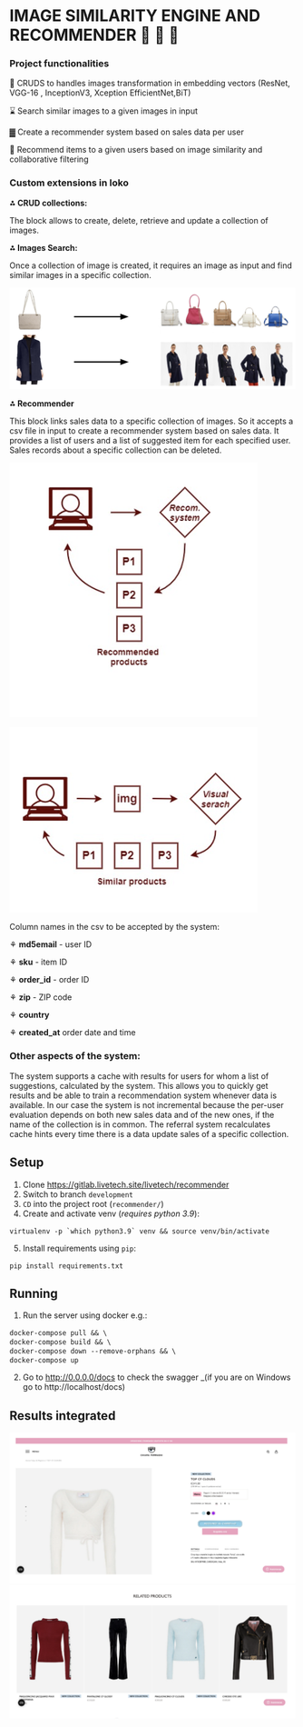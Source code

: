 

# IMAGE SIMILARITY ENGINE AND RECOMMENDER 🎨 👗 👛


### Project functionalities

 
🐝 CRUDS to handles images transformation in embedding vectors (ResNet, VGG-16 , InceptionV3, Xception
EfficientNet,BiT)

⌛ Search similar images to a given images in input

▓ Create a recommender system based on sales data per user

👚 Recommend items to a given users based on image similarity and collaborative filtering

### Custom extensions in loko

**⁂ CRUD collections:** 

The block allows to create, delete, retrieve and update a collection of images.

**⁂ Images Search:**

Once a collection of image is created, it requires an image as input and find similar images in a specific collection. 


![Image Similarity results](images/resuls_similarity.png)

**⁂ Recommender**

This block links sales data to a specific collection of images. So it accepts a csv file in input to create a recommender
system based on sales data. It provides a list of users and a list of suggested item for each specified user. Sales records about
a specific collection can be deleted.

![Sys Rec](images/sysrec1.png)

![Sys Rec](images/sysrec2.png)


Column names in the csv to be accepted by the system:

⚘ **md5email** - user ID 

⚘ **sku** - item ID

⚘ **order_id** - order ID

⚘ **zip** - ZIP code 

⚘ **country**

⚘ **created_at** order date and time

### Other aspects of the system:
The system supports a cache with results for users for whom a list of
suggestions, calculated by the system. This allows you to quickly get results and be able to train
a recommendation system whenever data is available. In our case the
system is not incremental because the per-user evaluation depends on both new sales data and
of the new ones, if the name of the collection is in common.
The referral system recalculates cache hints every time there is a data update
sales of a specific collection.






## Setup

1) Clone https://gitlab.livetech.site/livetech/recommender
2) Switch to branch `development`
3) `CD` into the project root (`recommender/`)
4) Create and activate venv (_requires python 3.9_):
```shell
virtualenv -p `which python3.9` venv && source venv/bin/activate
```
5) Install requirements using `pip`:
```shell
pip install requirements.txt
```

## Running

1) Run the server using docker e.g.:
```shell
docker-compose pull && \
docker-compose build && \
docker-compose down --remove-orphans && \
docker-compose up
```
2) Go to http://0.0.0.0/docs to check the swagger _(if you are on Windows go to http://localhost/docs)

## Results integrated 

![Similarity_Results1](images/results1.png)
![Similarity_Results2](images/result2.png)




